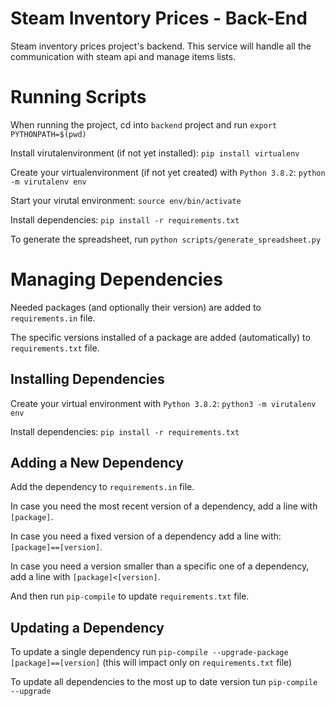 # Steam Inventory Prices - Back-End

Steam inventory prices project's backend. This service will handle all the communication with steam api and manage items lists.


# Running Scripts

When running the project, cd into `backend` project and run `export PYTHONPATH=$(pwd)`

Install virutalenvironment (if not yet installed): `pip install virtualenv`

Create your virtualenvironment (if not yet created) with `Python 3.8.2`: `python -m virutalenv env`

Start your virutal environment: `source env/bin/activate`

Install dependencies: `pip install -r requirements.txt`

To generate the spreadsheet, run `python scripts/generate_spreadsheet.py`


# Managing Dependencies

Needed packages (and optionally their version) are added to `requirements.in` file.

The specific versions installed of a package are added (automatically) to `requirements.txt` file.

## Installing Dependencies

Create your virtual environment with `Python 3.8.2`: `python3 -m virutalenv env`

Install dependencies: `pip install -r requirements.txt`

## Adding a New Dependency

Add the dependency to `requirements.in` file.

In case you need the most recent version of a dependency, add a line with `[package]`.

In case you need a fixed version of a dependency add a line with: `[package]==[version]`.

In case you need a version smaller than a specific one of a dependency, add a line with `[package]<[version]`.

And then run `pip-compile` to update `requirements.txt` file.

## Updating a Dependency

To update a single dependency run `pip-compile --upgrade-package [package]==[version]` (this will impact only on `requirements.txt` file)

To update all dependencies to the most up to date version tun `pip-compile --upgrade`
